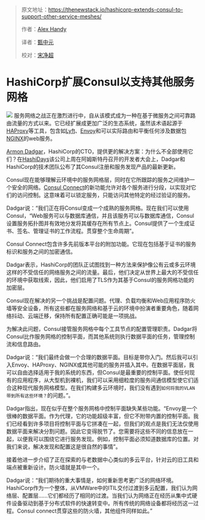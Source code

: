 > 原文地址：<https://thenewstack.io/hashicorp-extends-consul-to-support-other-service-meshes/>
>
> 作者：[Alex Handy](https://thenewstack.io/author/alex-handy/)
>
> 译者：[甄中元](https://github.com/meua)
>
> 校对：[宋净超](http://jimmysong.io)
# HashiCorp扩展Consul以支持其他服务网格

![](https://storage.googleapis.com/cdn.thenewstack.io/media/2018/07/c7eb09dd-network-3286024_1280-1024x573.jpg)
服务网络之战正在激烈进行中，自从该模式成为一种在基于微服务之间可靠路由流量的方式以来。它已经扩展成更加广泛的生态系统，虽然该术语起源于[HAProxy](http://www.haproxy.org/)等工具，包含如[Lyft](https://www.lyft.com/)、[Envoy](https://www.envoyproxy.io/)和可以实际路由和平衡任何涉及数据包[NGINX](https://www.nginx.com/)的web服务。

[Armon Dadgar](https://www.linkedin.com/in/armon-dadgar/)，HashiCorp的CTO，提供更的解决方案：为什么不全部使用它们？在[HashiDays](https://www.hashidays.com/)该公司上周在阿姆斯特丹召开的开发者大会上，Dadgar和HashiCorp的技术团队公布了其Consul注册和服务发现产品的最新更新。

Consul现在能够理解云环境中的服务网格层，同时在它所跟踪的服务之间维护一个安全的网络。[Consul Connect](https://www.consul.io/intro/getting-started/connect.html)的新功能允许对各个服务进行分段，以实现对它们的访问控制。这意味着可以锁定服务，只能访问其他特定的经过验证的服务。

Dadgar说：“我们正在将Consul变成一个成熟的服务网格。现在我们可以使用Consul，“Web服务可以与数据库通信，并且该服务可以与数据库通信，Consul设置服务拓扑图并有效地分发将其缓存在所有节点上。Consul提供了一个生成证书、签名、管理证书的工作流程。贯穿整个生命周期”。

Consul Connect包含许多先前版本平台的附加功能。它现在包括基于证书的服务标识和服务之间的加密通信。

Dadgar表示，HashiCorp的团队正试图找到一种方法来保护像公有云或多云环境这样的不受信任的网络服务之间的流量。最后，他们决定从世界上最大的不受信任的环境中获取线索，因此，他们启用了TLS作为其基于Consul的服务网格功能的加密层。

Consul现在解决的另一个挑战是配置问题。代理、负载均衡和Web应用程序防火墙等安全设备，所有这些都在服务网络和基于云的环境中扮演者重要角色，随着网络抖动、云端迁移，保持所有配置正确可能是一项挑战。

为解决此问题，Consul接管服务网格中每个工具节点的配置管理职责。Dadgar将Consul比作服务网格的控制平面，而其他系统则执行数据平面的任务，管理控制流和信息路由。

Dadgar说：“我们最终会做一个合理的数据平面。目标是带你入门。然后我可以引入Envoy、HAProxy、NGINX或其他可能的服务并插入其中。在数据平面层，我可以自由选择适用于我的系统的东西，但Consul是最重要的控制平面。使任何现有的应用程序，从大型机到裸机，我们可以采用细粒度的服务间通信模型使它们适合这种现代服务网格模型。在我们构建多云环境时，我们没有遇到`如何将我的VLAN带到所有这些环境？`的问题。”。

Dadgar指出，现在似乎在整个服务网格中控制平面缺失某些功能。“Envoy是一个很棒的数据平面。作为代理，它的功能超级丰富，但它不附带内置的控制平面。我们已经看到许多项目将控制平面与它拼凑在一起，但我们的观点是我们无法仅使用数据平面来解决分割问题。因此它变得脱节了。您需要将这些不同的信息放在一起，以便我可以围绕它进行服务发现。例如，控制平面必须知道数据库的位置。对我们来说，解决发现和配置这是很自然的事情”。

接着他进一步介绍了正在探索的与老数据中心类似的多云平台，针对云的旧工具和端点被重新设计。防火墙就是其中一个。

Dadgar说：“我们期待的重大事情是，如何重新思考更广泛的网络环境。HashiCorp作为一个整体，从VMWare中的ITIL交付过渡到多云配置，我们认为网络层、配置层......它们都经历了相同的过渡。当我们认为网络正在经历从集中式硬件设备驱动到基于分布式软件的快速转变中。所有传统的网络设备都将经历这一过程。Consul connect贯穿这些的防火墙，其他组件同样如此。”
